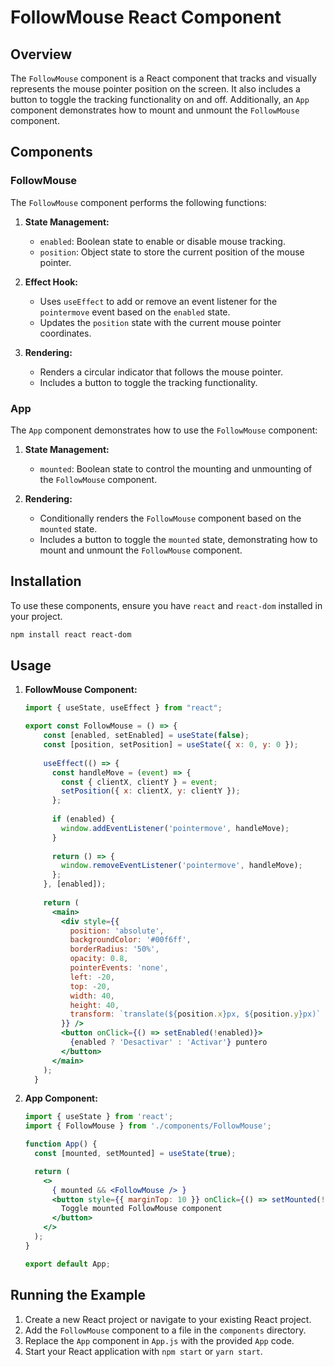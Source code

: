 # FollowMouse React Component

## Overview

The `FollowMouse` component is a React component that tracks and visually represents the mouse pointer position on the screen. It also includes a button to toggle the tracking functionality on and off. Additionally, an `App` component demonstrates how to mount and unmount the `FollowMouse` component.

## Components

### FollowMouse

The `FollowMouse` component performs the following functions:

1. **State Management:**
   - `enabled`: Boolean state to enable or disable mouse tracking.
   - `position`: Object state to store the current position of the mouse pointer.

2. **Effect Hook:**
   - Uses `useEffect` to add or remove an event listener for the `pointermove` event based on the `enabled` state.
   - Updates the `position` state with the current mouse pointer coordinates.

3. **Rendering:**
   - Renders a circular indicator that follows the mouse pointer.
   - Includes a button to toggle the tracking functionality.

### App

The `App` component demonstrates how to use the `FollowMouse` component:

1. **State Management:**
   - `mounted`: Boolean state to control the mounting and unmounting of the `FollowMouse` component.

2. **Rendering:**
   - Conditionally renders the `FollowMouse` component based on the `mounted` state.
   - Includes a button to toggle the `mounted` state, demonstrating how to mount and unmount the `FollowMouse` component.

## Installation

To use these components, ensure you have `react` and `react-dom` installed in your project.

```sh
npm install react react-dom
```

## Usage

1. **FollowMouse Component:**

   ```jsx
   import { useState, useEffect } from "react";
   
   export const FollowMouse = () => {
       const [enabled, setEnabled] = useState(false);
       const [position, setPosition] = useState({ x: 0, y: 0 });
     
       useEffect(() => {
         const handleMove = (event) => {
           const { clientX, clientY } = event;
           setPosition({ x: clientX, y: clientY });
         };
     
         if (enabled) {
           window.addEventListener('pointermove', handleMove);
         }
     
         return () => {
           window.removeEventListener('pointermove', handleMove);
         };
       }, [enabled]);
     
       return (
         <main>
           <div style={{
             position: 'absolute',
             backgroundColor: '#00f6ff',
             borderRadius: '50%',
             opacity: 0.8,
             pointerEvents: 'none',
             left: -20,
             top: -20,
             width: 40,
             height: 40,
             transform: `translate(${position.x}px, ${position.y}px)`
           }} />
           <button onClick={() => setEnabled(!enabled)}>
             {enabled ? 'Desactivar' : 'Activar'} puntero
           </button>
         </main>
       );
     }
   ```

2. **App Component:**

   ```jsx
   import { useState } from 'react';
   import { FollowMouse } from './components/FollowMouse';
   
   function App() {
     const [mounted, setMounted] = useState(true);
   
     return (
       <>
         { mounted && <FollowMouse /> }
         <button style={{ marginTop: 10 }} onClick={() => setMounted(!mounted)}>
           Toggle mounted FollowMouse component
         </button>
       </>
     );
   }
   
   export default App;
   ```

## Running the Example

1. Create a new React project or navigate to your existing React project.
2. Add the `FollowMouse` component to a file in the `components` directory.
3. Replace the `App` component in `App.js` with the provided `App` code.
4. Start your React application with `npm start` or `yarn start`.

